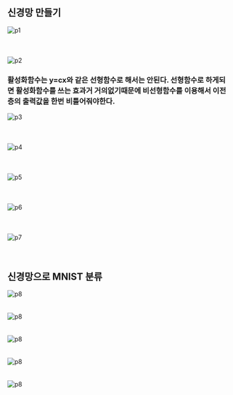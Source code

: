 ## 신경망 만들기
![p1](./img/p1.png)
<br>
<br>
<br>
<br>
![p2](./img/p2.png)
###  활성화함수는 y=cx와 같은 선형함수로 해서는 안된다. 선형함수로 하게되면 활성화함수를 쓰는 효과거 거의없기때문에 비선형함수를 이용해서 이전 층의 출력값을 한번 비틀어줘야한다.


![p3](./img/p3.png)
<br>
<br>
<br>
<br>
![p4](./img/p4.png)
<br>
<br>
<br>
<br>
![p5](./img/p5.png)
<br>
<br>
<br>
<br>
![p6](./img/p6.png)
<br>
<br>
<br>
<br>
![p7](./img/p7.png)
<br>
<br>
<br>

## 신경망으로 MNIST 분류
![p8](./img/p8.png)
<br>
<br>
<br>
![p8](./img/p9.png)
<br>
<br>
<br>
![p8](./img/p10.png)
<br>
<br>
<br>
![p8](./img/p11.png)
<br>
<br>
<br>
![p8](./img/p12.png)

